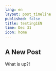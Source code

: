 ```yaml
---
lang: en
layout: post_timeline
published: false
title: testing1EN
time: Dec 31
icon: home
---
```

## A New Post

What is up?!
